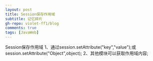 ```yaml
---
layout: post
title: Session保存作用域
subtitle: 记忆碎片
gh-repo: violet-ff1/blog
comments: true
tags: [JavaWeb]
---
```

Session保存作用域
1、通过session.setAttribute("key","value");或session.setAttribute("Object",object);
2、其他模块可以获取作用域内容;
